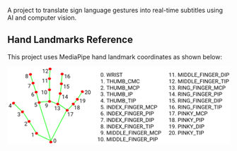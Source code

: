 A project to translate sign language gestures into real-time subtitles using AI and computer vision.


## Hand Landmarks Reference

This project uses MediaPipe hand landmark coordinates as shown below:

![Hand Landmarks](images/hand_landmarks.png)
